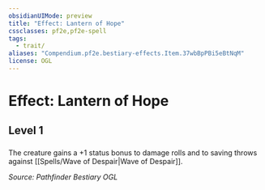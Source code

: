 ```yaml
---
obsidianUIMode: preview
title: "Effect: Lantern of Hope"
cssclasses: pf2e,pf2e-spell
tags:
  - trait/
aliases: "Compendium.pf2e.bestiary-effects.Item.37wbBpPBi5eBtNqM"
license: OGL
---
```

# Effect: Lantern of Hope
## Level 1
### 






The creature gains a +1 status bonus to damage rolls and to saving throws against [[Spells/Wave of Despair|Wave of Despair]].

*Source: Pathfinder Bestiary*
*OGL*